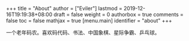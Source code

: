 +++
title = "About"
author = ["Eviler"]
lastmod = 2019-12-16T19:19:38+08:00
draft = false
weight = 0
authorbox = true
comments = false
toc = false
mathjax = true
[menu.main]
  identifier = "about"
+++

一个老年码农。喜欢码代码、书法、中国象棋、星际争霸、乒乓球。
